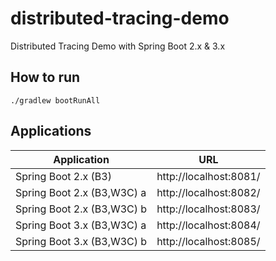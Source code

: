 # distributed-tracing-demo
Distributed Tracing Demo with Spring Boot 2.x &amp; 3.x

## How to run

```
./gradlew bootRunAll
```

## Applications

| Application | URL |
| --- | --- |
| Spring Boot 2.x (B3) | http://localhost:8081/ |
| Spring Boot 2.x (B3,W3C) a | http://localhost:8082/ |
| Spring Boot 2.x (B3,W3C) b | http://localhost:8083/ |
| Spring Boot 3.x (B3,W3C) a | http://localhost:8084/ |
| Spring Boot 3.x (B3,W3C) b | http://localhost:8085/ |
